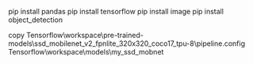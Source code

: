 pip install pandas
pip install tensorflow
pip install image
pip install object_detection

copy Tensorflow\workspace\pre-trained-models\ssd_mobilenet_v2_fpnlite_320x320_coco17_tpu-8\pipeline.config Tensorflow\workspace\models\my_ssd_mobnet